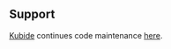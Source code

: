 ## Support

[Kubide](https://kubide.io/) continues code maintenance [here](https://gitlab.com/kubide-rocks/kubide-express-errorhandler).
